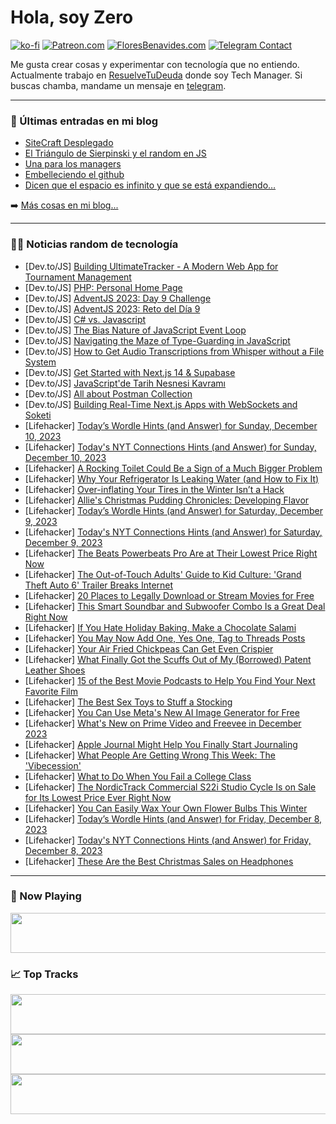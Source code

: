 # Hola, soy Zero

[![ko-fi](https://ko-fi.com/img/githubbutton_sm.svg)](https://ko-fi.com/J3J4N0LUK)
[![Patreon.com](https://img.shields.io/endpoint.svg?url=https%3A%2F%2Fshieldsio-patreon.vercel.app%2Fapi%3Fusername%3Dzerodragon%26type%3Dpatrons&style=for-the-badge)](https://patreon.com/zerodragon)
[![FloresBenavides.com](https://img.shields.io/website?down_message=oops&label=MiBlog&style=for-the-badge&up_message=online&url=https%3A%2F%2Ffloresbenavides.com)](https://floresbenavides.com)
[![Telegram Contact](https://img.shields.io/badge/escr%C3%ADbeme-ZeroDragon-%2326A5E4?style=for-the-badge&logo=telegram)](https://t.me/zerodragon)

Me gusta crear cosas y experimentar con tecnología que no entiendo.
Actualmente trabajo en [ResuelveTuDeuda](http://github.com/resuelve) donde soy Tech Manager.
Si buscas chamba, mandame un mensaje en [telegram](https://t.me/zerodragon).

---

### 📕 Últimas entradas en mi blog
<!-- BLOG-POST-LIST:START -->
- [SiteCraft Desplegado](https://floresbenavides.com/sitecraft-desplegado/)
- [El Triángulo de Sierpinski y el random en JS](https://floresbenavides.com/el-triangulo-de-sierpinski-y-el-random-en-js/)
- [Una para los managers](https://floresbenavides.com/una-para-los-managers/)
- [Embelleciendo el github](https://floresbenavides.com/embelleciendo-el-github/)
- [Dicen que el espacio es infinito y que se está expandiendo…](https://floresbenavides.com/dicen-que-el-espacio-es-infinito-y-que-se-esta-expandiendo/)
<!-- BLOG-POST-LIST:END -->

➡️ [Más cosas en mi blog...](https://floresbenavides.com)

---

### 👨‍💻 Noticias random de tecnología
<!-- TECH-POSTS:START -->
- [Dev.to/JS] [Building UltimateTracker - A Modern Web App for Tournament Management](https://dev.to/jconn4177/building-ultimatetracker-a-modern-web-app-for-tournament-management-2d7n)
- [Dev.to/JS] [PHP: Personal Home Page](https://dev.to/alexmbeasley/php-personal-home-page-49l)
- [Dev.to/JS] [AdventJS 2023: Day 9 Challenge](https://dev.to/fenriuz/adventjs-2023-day-9-challenge-274j)
- [Dev.to/JS] [AdventJS 2023: Reto del Día 9](https://dev.to/fenriuz/adventjs-2023-reto-del-dia-9-ljm)
- [Dev.to/JS] [C# vs. Javascript](https://dev.to/jshep23prog/c-vs-javascript-2co9)
- [Dev.to/JS] [The Bias Nature of JavaScript Event Loop](https://dev.to/abdadeel/the-bias-nature-of-javascript-event-loop-4i9e)
- [Dev.to/JS] [Navigating the Maze of Type-Guarding in JavaScript](https://dev.to/resetand/navigating-the-maze-of-type-guarding-in-javascript-nan)
- [Dev.to/JS] [How to Get Audio Transcriptions from Whisper without a File System](https://dev.to/ajones_codes/how-to-get-audio-transcriptions-from-whisper-without-a-file-system-21ek)
- [Dev.to/JS] [Get Started with Next.js 14 &amp; Supabase](https://dev.to/guillaumeduhan/get-started-with-nextjs-14-supabase-4f9)
- [Dev.to/JS] [JavaScript&#39;de Tarih Nesnesi Kavramı](https://dev.to/eminaltan/javascriptde-tarih-nesnesikavrami-2df6)
- [Dev.to/JS] [All about Postman Collection](https://dev.to/mohammadfaisal/all-about-postman-collection-27b6)
- [Dev.to/JS] [Building Real-Time Next.js Apps with WebSockets and Soketi](https://dev.to/franciscomendes10866/building-real-time-applications-with-nextjs-and-websockets-588j)
- [Lifehacker] [Today’s Wordle Hints &lpar;and Answer&rpar; for Sunday, December 10, 2023](https://lifehacker.com/entertainment/wordle-answer-today-december-10-2023)
- [Lifehacker] [Today&#39;s NYT Connections Hints &lpar;and Answer&rpar; for Sunday, December 10, 2023](https://lifehacker.com/entertainment/todays-nyt-connections-hints-and-answer-for-sunday-december-10-2023)
- [Lifehacker] [A Rocking Toilet Could Be a Sign of a Much Bigger Problem](https://lifehacker.com/home/how-to-fix-unstable-rocking-toilet)
- [Lifehacker] [Why Your Refrigerator Is Leaking Water &lpar;and How to Fix It&rpar;](https://lifehacker.com/home/how-to-fix-a-leaky-refrigerator)
- [Lifehacker] [Over-inflating Your Tires in the Winter Isn’t a Hack](https://lifehacker.com/travel/dont-over-inflate-tires)
- [Lifehacker] [Allie&#39;s Christmas Pudding Chronicles: Developing Flavor](https://lifehacker.com/food-drink/christmas-pudding-recipe-step-four)
- [Lifehacker] [Today’s Wordle Hints &lpar;and Answer&rpar; for Saturday, December 9, 2023](https://lifehacker.com/entertainment/wordle-answer-today-december-9-2023)
- [Lifehacker] [Today&#39;s NYT Connections Hints &lpar;and Answer&rpar; for Saturday, December 9, 2023](https://lifehacker.com/entertainment/nyt-connections-answer-today-december-9-2023)
- [Lifehacker] [The Beats Powerbeats Pro Are at Their Lowest Price Right Now](https://lifehacker.com/tech/beats-powerbeats-pro-sale)
- [Lifehacker] [The Out-of-Touch Adults&#39; Guide to Kid Culture: &#39;Grand Theft Auto 6&#39; Trailer Breaks Internet](https://lifehacker.com/entertainment/the-out-of-touch-adults-guide-to-kid-culture-grand-theft-auto-6-trailer)
- [Lifehacker] [20 Places to Legally Download or Stream Movies for Free](https://lifehacker.com/these-are-the-best-free-streaming-services)
- [Lifehacker] [This Smart Soundbar and Subwoofer Combo Is a Great Deal Right Now](https://lifehacker.com/tech/roku-streambar-subwoofer-sale)
- [Lifehacker] [If You Hate Holiday Baking, Make a Chocolate Salami](https://lifehacker.com/if-you-hate-holiday-baking-make-a-chocolate-salami-1849889505)
- [Lifehacker] [You May Now Add One, Yes One, Tag to Threads Posts](https://lifehacker.com/tech/how-to-add-tags-to-a-threads-posts)
- [Lifehacker] [Your Air Fried Chickpeas Can Get Even Crispier](https://lifehacker.com/food-drink/best-air-fried-chickpeas-recipe)
- [Lifehacker] [What Finally Got the Scuffs Out of My &lpar;Borrowed&rpar; Patent Leather Shoes](https://lifehacker.com/home/how-to-clean-scuffs-from-patent-leather)
- [Lifehacker] [15 of the Best Movie Podcasts to Help You Find Your Next Favorite Film](https://lifehacker.com/entertainment/best-movie-podcasts)
- [Lifehacker] [The Best Sex Toys to Stuff a Stocking](https://lifehacker.com/relationships/sex-toy-stocking-stuffers)
- [Lifehacker] [You Can Use Meta&#39;s New AI Image Generator for Free](https://lifehacker.com/tech/metas-new-ai-image-generator-is-free)
- [Lifehacker] [What&#39;s New on Prime Video and Freevee in December 2023](https://lifehacker.com/entertainment/new-on-prime-video-and-freevee-december-2023)
- [Lifehacker] [Apple Journal Might Help You Finally Start Journaling](https://lifehacker.com/tech/apple-journal-app-review)
- [Lifehacker] [What People Are Getting Wrong This Week: The &#39;Vibecession&#39;](https://lifehacker.com/entertainment/what-people-get-wrong-vibecession)
- [Lifehacker] [What to Do When You Fail a College Class](https://lifehacker.com/family/what-to-do-if-you-fail-college-class)
- [Lifehacker] [The NordicTrack Commercial S22i Studio Cycle Is on Sale for Its Lowest Price Ever Right Now](https://lifehacker.com/health/nordictrack-s22i-deal-40-percent-off)
- [Lifehacker] [You Can Easily Wax Your Own Flower Bulbs This Winter](https://lifehacker.com/home/how-to-wax-your-own-flower-bulbs)
- [Lifehacker] [Today’s Wordle Hints &lpar;and Answer&rpar; for Friday, December 8, 2023](https://lifehacker.com/entertainment/wordle-answer-today-december-8-2023)
- [Lifehacker] [Today&#39;s NYT Connections Hints &lpar;and Answer&rpar; for Friday, December 8, 2023](https://lifehacker.com/entertainment/nyt-connections-answer-today-december-8-2023)
- [Lifehacker] [These Are the Best Christmas Sales on Headphones](https://lifehacker.com/tech/best-headphone-gifts-christmas)<!-- TECH-POSTS:END -->

---

### 🎵 Now Playing
<a href="https://spotify-now-playing-dun.vercel.app/now-playing?open"><img src="https://spotify-now-playing-dun.vercel.app/now-playing" width="540" height="64"></a>

### 📈 Top Tracks
<a href="https://spotify-now-playing-dun.vercel.app/top-tracks?i=1&open"><img src="https://spotify-now-playing-dun.vercel.app/top-tracks?i=1" width="540" height="64"></a>
<a href="https://spotify-now-playing-dun.vercel.app/top-tracks?i=2&open"><img src="https://spotify-now-playing-dun.vercel.app/top-tracks?i=2" width="540" height="64"></a>
<a href="https://spotify-now-playing-dun.vercel.app/top-tracks?i=3&open"><img src="https://spotify-now-playing-dun.vercel.app/top-tracks?i=3" width="540" height="64"></a>
